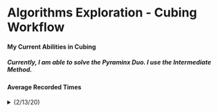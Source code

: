 # Algorithms Exploration - Cubing Workflow

#### My Current Abilities in Cubing
##### Currently, I am able to solve the Pyraminx Duo. I use the Intermediate Method.

#### Average Recorded Times 
<details>
  <summary>(2/13/20)</summary>
Average | Time (seconds)
------- | -------------
ao5 | 5.69
ao12 | 6.67
ao25 | 6.83
</details>

